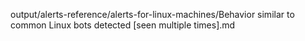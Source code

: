 output/alerts-reference/alerts-for-linux-machines/Behavior similar to common Linux bots detected [seen multiple times].md